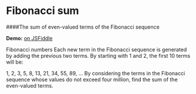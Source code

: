 # Fibonacci sum
####The sum of even-valued terms of the Fibonacci sequence

**Demo:** [on JSFiddle](https://jsfiddle.net/x1d8u67L/ "JSFiddle")

Fibonacci numbers
Each new term in the Fibonacci sequence is generated by adding the previous two terms. By starting with 1 and 2, the first 10 terms will be:

1, 2, 3, 5, 8, 13, 21, 34, 55, 89, ...
By considering the terms in the Fibonacci sequence whose values do not exceed four million, find the sum of the even-valued terms.

